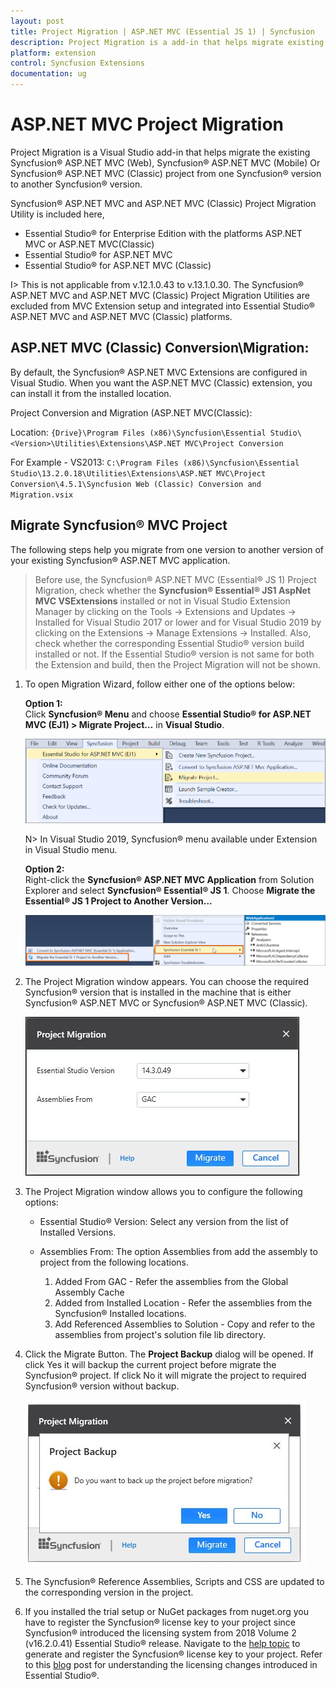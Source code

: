 ```yaml
---
layout: post
title: Project Migration | ASP.NET MVC (Essential JS 1) | Syncfusion
description: Project Migration is a add-in that helps migrate existing Syncfusion Essential JS 1 ASP.NET MVC project from one Syncfusion version to another version
platform: extension
control: Syncfusion Extensions
documentation: ug
---
```


# ASP.NET MVC Project Migration

Project Migration is a Visual Studio add-in that helps migrate the existing Syncfusion® ASP.NET MVC (Web), Syncfusion® ASP.NET MVC (Mobile) Or Syncfusion® ASP.NET MVC (Classic) project from one Syncfusion® version to another Syncfusion® version.

Syncfusion® ASP.NET MVC and ASP.NET MVC (Classic) Project Migration Utility is included here,

* Essential Studio® for Enterprise Edition with the platforms ASP.NET MVC or ASP.NET MVC(Classic)
* Essential Studio® for ASP.NET MVC
* Essential Studio® for ASP.NET MVC (Classic)

I> This is not applicable from v.12.1.0.43 to v.13.1.0.30. The Syncfusion® ASP.NET MVC and ASP.NET MVC (Classic) Project Migration Utilities are excluded from MVC Extension setup and integrated into Essential Studio® ASP.NET MVC and ASP.NET MVC (Classic) platforms.

## ASP.NET MVC (Classic) Conversion\Migration:

By default, the Syncfusion® ASP.NET MVC Extensions are configured in Visual Studio. When you want the ASP.NET MVC (Classic) extension, you can install it from the installed location.

Project Conversion and Migration (ASP.NET MVC(Classic):

Location: `{Drive}\Program Files (x86)\Syncfusion\Essential Studio\<Version>\Utilities\Extensions\ASP.NET MVC\Project Conversion`

For Example - VS2013: `C:\Program Files (x86)\Syncfusion\Essential Studio\13.2.0.18\Utilities\Extensions\ASP.NET MVC\Project Conversion\4.5.1\Syncfusion Web (Classic) Conversion and Migration.vsix`

## Migrate Syncfusion® MVC Project

The following steps help you migrate from one version to another version of your existing Syncfusion® ASP.NET MVC application.

> Before use, the Syncfusion® ASP.NET MVC (Essential® JS 1) Project Migration, check whether the **Syncfusion® Essential® JS1 AspNet MVC VSExtensions** installed or not in Visual Studio Extension Manager by clicking on the Tools -> Extensions and Updates -> Installed for Visual Studio 2017 or lower and for Visual Studio 2019 by clicking on the Extensions -> Manage Extensions -> Installed. Also, check whether the corresponding Essential Studio® version build installed or not. If the Essential Studio® version is not same for both the Extension and build, then the Project Migration will not be shown.

1. To open Migration Wizard, follow either one of the options below: 

   **Option 1:**  
   Click **Syncfusion® Menu** and choose **Essential Studio® for ASP.NET MVC (EJ1) > Migrate Project…** in **Visual Studio**.

   ![Syncfusion Essential JS 1 ASP.NET MVC Project Migration via Syncfusion menu](Migrate-Syncfusion-Project_images/SyncfusionMenu_ProjectMigration_img.png)

   N> In Visual Studio 2019, Syncfusion® menu available under Extension in Visual Studio menu.

   **Option 2:**  
   Right-click the **Syncfusion® ASP.NET MVC Application** from Solution Explorer and select **Syncfusion® Essential® JS 1**. Choose **Migrate the Essential® JS 1 Project to Another Version...**

   ![Syncfusion Essential JS 1 ASP.NET MVC Project Migration add-in](Migrate-Syncfusion-Project_images/ProjectMigration_img.png)

2. The Project Migration window appears. You can choose the required Syncfusion® version that is installed in the machine that is either Syncfusion® ASP.NET MVC or Syncfusion® ASP.NET MVC (Classic).

   ![Syncfusion Essential JS 1 ASP.NET MVC Project Migration wizard](Migrate-Syncfusion-Project_images/ProjectMigration-img2.jpeg)

3. The Project Migration window allows you to configure the following options:

   * Essential Studio® Version: Select any version from the list of Installed Versions.
	  
   * Assemblies From: The option Assemblies from add the assembly to project from the following locations.
	  
	    1. Added From GAC - Refer the assemblies from the Global Assembly Cache
		2. Added from Installed Location - Refer the assemblies from the Syncfusion® Installed locations.
        3. Add Referenced Assemblies to Solution - Copy and refer to the assemblies from project's solution file lib directory.  

4. Click the Migrate Button. The **Project Backup** dialog will be opened. If click Yes it will backup the current project before migrate the Syncfusion® project. If click No it will migrate the project to required Syncfusion® version without backup. 

     ![Syncfusion Essential JS 1 ASP.NET MVC Project Migration backup dialog](Migrate-Syncfusion-Project_images/ProjectMigration-img3.jpeg)
      
5. The Syncfusion® Reference Assemblies, Scripts and CSS are updated to the corresponding version in the project.

6. If you installed the trial setup or NuGet packages from nuget.org you have to register the Syncfusion® license key to your project since Syncfusion® introduced the licensing system from 2018 Volume 2 (v16.2.0.41) Essential Studio® release. Navigate to the [help topic](https://help.syncfusion.com/common/essential-studio/licensing/overview#how-to-generate-syncfusion-license-key) to generate and register the Syncfusion® license key to your project. Refer to this [blog](https://www.syncfusion.com/blogs/post/whats-new-in-2018-volume-2.aspx) post for understanding the licensing changes introduced in Essential Studio®.